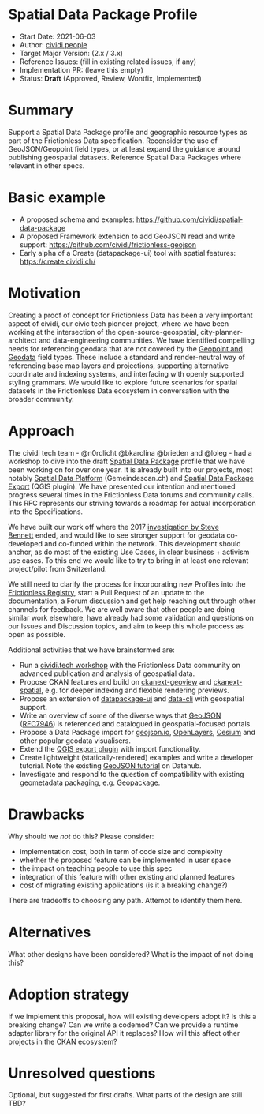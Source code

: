 # Spatial Data Package Profile

- Start Date: 2021-06-03
- Author: [cividi people](https://github.com/orgs/cividi/people)
- Target Major Version: (2.x / 3.x)
- Reference Issues: (fill in existing related issues, if any)
- Implementation PR: (leave this empty)
- Status: **Draft** (Approved, Review, Wontfix, Implemented)

# Summary

Support a Spatial Data Package profile and geographic resource types as part of the Frictionless Data specification. Reconsider the use of GeoJSON/Geopoint field types, or at least expand the guidance around publishing geospatial datasets. Reference Spatial Data Packages where relevant in other specs. 

# Basic example

- A proposed schema and examples: https://github.com/cividi/spatial-data-package
- A proposed Framework extension to add GeoJSON read and write support: https://github.com/cividi/frictionless-geojson
- Early alpha of a Create (datapackage-ui) tool with spatial features: https://create.cividi.ch/

# Motivation

Creating a proof of concept for Frictionless Data has been a very important aspect of cividi, our civic tech pioneer project, where we have been working at the intersection of the open-source-geospatial, city-planner-architect and data-engineering communities. We have identified compelling needs for referencing geodata that are not covered by the [Geopoint and Geodata](https://specs.frictionlessdata.io/table-schema/#types-and-formats) field types. These include a standard and render-neutral way of referencing base map layers and projections, supporting alternative coordinate and indexing systems, and interfacing with openly supported styling grammars. We would like to explore future scenarios for spatial datasets in the Frictionless Data ecosystem in conversation with the broader community. 

# Approach

The cividi tech team - @n0rdlicht @bkarolina @brieden and @loleg - had a workshop to dive into the draft [Spatial Data Package](https://github.com/cividi/spatial-data-package) profile that we have been working on for over one year. It is already built into our projects, most notably [Spatial Data Platform](https://github.com/cividi/spatial-data-package-platform) (Gemeindescan.ch) and [Spatial Data Package Export](https://github.com/cividi/spatial-data-package-export) (QGIS plugin). We have presented our intention and mentioned progress several times in the Frictionless Data forums and community calls. This RFC represents our striving towards a roadmap for actual incorporation into the Specifications. 

We have built our work off where the 2017 [investigation by Steve Bennett](https://research.okfn.org/spatial-data-package-investigation/) ended, and would like to see stronger support for geodata co-developed and co-funded within the network. This development should anchor, as do most of the existing Use Cases, in clear business + activism use cases. To this end we would like to try to bring in at least one relevant project/pilot from Switzerland.

We still need to clarify the process for incorporating new Profiles into the [Frictionless Registry](https://specs.frictionlessdata.io/schemas/registry.json), start a Pull Request of an update to the documentation, a Forum discussion and get help reaching out through other channels for feedback. We are well aware that other people are doing similar work elsewhere, have already had some validation and questions on our Issues and Discussion topics, and aim to keep this whole process as open as possible.

Additional activities that we have brainstormed are:

- Run a [cividi.tech workshop](https://medium.com/cividi) with the Frictionless Data community on advanced publication and analysis of geospatial data.
- Propose CKAN features and build on [ckanext-geoview](https://github.com/ckan/ckanext-geoview) and [ckanext-spatial](https://github.com/ckan/ckanext-spatial), e.g. for deeper indexing and flexible rendering previews.
- Propose an extension of [datapackage-ui](https://github.com/frictionlessdata/datapackage-ui) and [data-cli](https://datahub.io/docs/features/data-cli) with geospatial support. 
- Write an overview of some of the diverse ways that [GeoJSON](https://geojson.org/) ([RFC7946](https://datatracker.ietf.org/doc/html/rfc7946)) is referenced and catalogued in geospatial-focused portals.
- Propose a Data Package import for [geojson.io](http://geojson.io/), [OpenLayers](https://openlayers.org/en/latest/examples/index.html?q=geojson), [Cesium](https://cesium.com/docs/cesiumjs-ref-doc/GeoJsonDataSource.html) and other popular geodata visualisers.
- Extend the [QGIS export plugin](https://github.com/cividi/spatial-data-package-export) with import functionality.
- Create lightweight (statically-rendered) examples and write a developer tutorial. Note the existing [GeoJSON tutorial](https://datahub.io/examples/geojson-tutorial#javascript) on Datahub.
- Investigate and respond to the question of compatibility with existing geometadata packaging, e.g. [Geopackage](https://github.com/opengeospatial/geopackage).

# Drawbacks

Why should we *not* do this? Please consider:

- implementation cost, both in term of code size and complexity
- whether the proposed feature can be implemented in user space
- the impact on teaching people to use this spec
- integration of this feature with other existing and planned features
- cost of migrating existing applications (is it a breaking change?)

There are tradeoffs to choosing any path. Attempt to identify them here.

# Alternatives

What other designs have been considered? What is the impact of not doing this?

# Adoption strategy

If we implement this proposal, how will existing developers adopt it? Is this a breaking change? Can we write a codemod? Can we provide a runtime adapter library for the original API it replaces? How will this affect other projects in the CKAN ecosystem?

# Unresolved questions

Optional, but suggested for first drafts. What parts of the design are still TBD?
